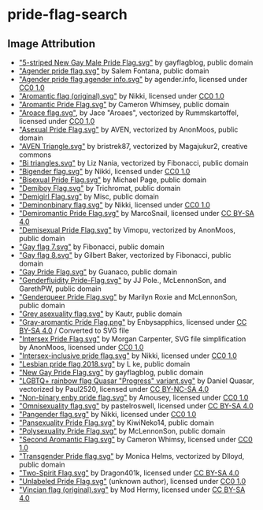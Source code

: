 # pride-flag-search

## Image Attribution
- ["5-striped New Gay Male Pride Flag.svg"](https://commons.wikimedia.org/wiki/File:5-striped_New_Gay_Male_Pride_Flag.svg) by gayflagblog, public domain
- ["Agender pride flag.svg"](https://commons.wikimedia.org/wiki/File:Agender_pride_flag.svg) by Salem Fontana, public domain
- ["Agender pride flag agender info.svg"](https://commons.wikimedia.org/wiki/File:Agender_pride_flag_agender_info.svg) by agender.info, licensed under [CC0 1.0](https://creativecommons.org/publicdomain/zero/1.0/deed.en)
- ["Aromantic flag (original).svg"](https://commons.wikimedia.org/wiki/File:Aromantic_flag_(original).svg) by Nikki, licensed under [CC0 1.0](https://creativecommons.org/publicdomain/zero/1.0/deed.en)
- ["Aromantic Pride Flag.svg"](https://commons.wikimedia.org/wiki/File:Aromantic_Pride_Flag.svg) by Cameron Whimsey, public domain
- ["Aroace flag.svg"](https://commons.wikimedia.org/wiki/File:Aroace_flag.svg), by Jace "Aroaes", vectorized by Rummskartoffel, licensed under [CC0 1.0](https://creativecommons.org/publicdomain/zero/1.0/deed.en)
- ["Asexual Pride Flag.svg"](https://commons.wikimedia.org/wiki/File:Asexual_Pride_Flag.svg) by AVEN, vectorized by AnonMoos, public domain
- ["AVEN Triangle.svg"](https://commons.wikimedia.org/wiki/File:AVEN_Triangle.svg) by bristrek87, vectorized by Magajukur2, creative commons
- ["Bi triangles.svg"](https://commons.wikimedia.org/wiki/File:Bi_triangles.svg) by Liz Nania, vectorized by Fibonacci, public domain
- ["Bigender flag.svg"](https://commons.wikimedia.org/wiki/File:Bigender_flag.svg) by Nikki, licensed under [CC0 1.0](https://creativecommons.org/publicdomain/zero/1.0/deed.en)
- ["Bisexual Pride Flag.svg"](https://commons.wikimedia.org/wiki/File:Bisexual_Pride_Flag.svg) by Michael Page, public domain
- ["Demiboy Flag.svg"](https://commons.wikimedia.org/wiki/File:Demiboy_Flag.svg) by Trichromat, public domain
- ["Demigirl Flag.svg"](https://commons.wikimedia.org/wiki/File:Demigirl_Flag.svg) by Misc, public domain
- ["Deminonbinary flag.svg"](https://commons.wikimedia.org/wiki/File:Deminonbinary_flag.svg) by Nikki, licensed under [CC0 1.0](https://creativecommons.org/publicdomain/zero/1.0/deed.en)
- ["Demiromantic Pride Flag.svg"](https://commons.wikimedia.org/wiki/File:Demiromantic_Pride_Flag.svg) by MarcoSnail, licensed under [CC BY-SA 4.0](https://creativecommons.org/licenses/by-sa/4.0/deed.en)
- ["Demisexual Pride Flag.svg"](https://commons.wikimedia.org/wiki/File:Demisexual_Pride_Flag.svg) by Vimopu, vectorized by AnonMoos, public domain
- ["Gay flag 7.svg"](https://commons.wikimedia.org/wiki/File:Gay_flag_7.svg) by Fibonacci, public domain
- ["Gay flag 8.svg"](https://commons.wikimedia.org/wiki/File:Gay_flag_8.svg) by Gilbert Baker, vectorized by Fibonacci, public domain
- ["Gay Pride Flag.svg"](https://commons.wikimedia.org/wiki/File:Gay_Pride_Flag.svg) by Guanaco, public domain
- ["Genderfluidity Pride-Flag.svg"](https://commons.wikimedia.org/wiki/File:Genderfluidity_Pride-Flag.svg) by JJ Pole., McLennonSon, and GarethPW, public domain
- ["Genderqueer Pride Flag.svg"](https://commons.wikimedia.org/wiki/File:Genderqueer_Pride_Flag.svg) by Marilyn Roxie and McLennonSon, public domain
- ["Grey asexuality flag.svg"](https://commons.wikimedia.org/wiki/File:Grey_asexuality_flag.svg) by Kautr, public domain
- ["Gray-aromantic Pride Flag.png"](https://commons.wikimedia.org/wiki/File:Gray-aromantic_Pride_Flag.png) by Enbysapphics, licensed under [CC BY-SA 4.0](https://creativecommons.org/licenses/by-sa/4.0/deed.en) / Converted to SVG file
- ["Intersex Pride Flag.svg"](https://commons.wikimedia.org/wiki/File:Intersex_Pride_Flag.svg) by Morgan Carpenter, SVG file simplification by AnonMoos, licensed under [CC0 1.0](https://creativecommons.org/publicdomain/zero/1.0/deed.en)
- ["Intersex-inclusive pride flag.svg"](https://commons.wikimedia.org/wiki/File:Intersex-inclusive_pride_flag.svg) by Nikki, licensed under [CC0 1.0](https://creativecommons.org/publicdomain/zero/1.0/deed.en)
- ["Lesbian pride flag 2018.svg"](https://commons.wikimedia.org/wiki/File:Lesbian_pride_flag_2018.svg) by L ke, public domain
- ["New Gay Pride Flag.svg"](https://commons.wikimedia.org/wiki/File:New_Gay_Pride_Flag.svg) by gayflagblog, public domain
- ["LGBTQ+ rainbow flag Quasar "Progress" variant.svg"](https://commons.wikimedia.org/wiki/File:LGBTQ%2B_rainbow_flag_Quasar_%22Progress%22_variant.svg) by Daniel Quasar, vectorized by Paul2520, licensed under [CC BY-NC-SA 4.0](https://creativecommons.org/licenses/by-nc-sa/4.0/)
- ["Non-binary enby pride flag.svg"](https://commons.wikimedia.org/wiki/File:Non-binary_enby_pride_flag.svg) by Amousey, licensed under [CC0 1.0](https://creativecommons.org/publicdomain/zero/1.0/deed.en)
- ["Omnisexuality flag.svg"](https://commons.wikimedia.org/wiki/File:Omnisexuality_flag.svg) by pastelroswell, licensed under [CC BY-SA 4.0](https://creativecommons.org/licenses/by-sa/4.0/deed.en)
- ["Pangender flag.svg"](https://commons.wikimedia.org/wiki/File:Pangender_flag.svg) by Nikki, licensed under [CC0 1.0](https://creativecommons.org/publicdomain/zero/1.0/deed.en)
- ["Pansexuality Pride Flag.svg"](https://commons.wikimedia.org/wiki/File:Pansexuality_Pride_Flag.svg) by KiwiNeko14, public domain
- ["Polysexuality Pride Flag.svg"](https://commons.wikimedia.org/wiki/File:Polysexuality_Pride_Flag.svg) by McLennonSon, public domain
- ["Second Aromantic Flag.svg"](https://commons.wikimedia.org/wiki/File:Second_Aromantic_Flag.svg) by Cameron Whimsy, licensed under [CC0 1.0](https://creativecommons.org/publicdomain/zero/1.0/deed.en)
- ["Transgender Pride flag.svg"](https://commons.wikimedia.org/wiki/File:Transgender_Pride_flag.svg) by Monica Helms, vectorized by Dlloyd, public domain
- ["Two-Spirit Flag.svg"](https://commons.wikimedia.org/wiki/File:Two-Spirit_Flag.svg) by Dragon401k, licensed under [CC BY-SA 4.0](https://creativecommons.org/licenses/by-sa/4.0/deed.en)
- ["Unlabeled Pride Flag.svg"](https://commons.wikimedia.org/wiki/File:Unlabeled_Pride_Flag.svg) (unknown author), licensed under [CC0 1.0](https://creativecommons.org/publicdomain/zero/1.0/deed.en)
- ["Vincian flag (original).svg"](https://commons.wikimedia.org/wiki/File:Vincian_flag_(original).svg) by Mod Hermy, licensed under [CC BY-SA 4.0](https://creativecommons.org/licenses/by-sa/4.0/deed.en)